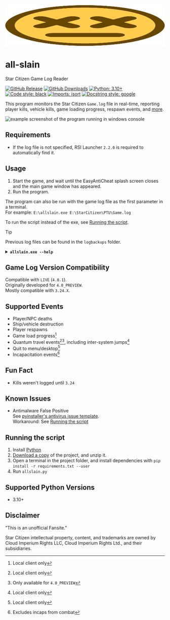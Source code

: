 <img src="icon/ded.svg" width="100%" height="128">

# all-slain
Star Citizen Game Log Reader

[![GitHub Release](https://img.shields.io/github/v/release/DimmaDont/all-slain)](https://github.com/DimmaDont/all-slain/releases)
[![GitHub Downloads](https://img.shields.io/github/downloads/DimmaDont/all-slain/total)](https://github.com/DimmaDont/all-slain/releases)
[![Python: 3.10+](https://img.shields.io/badge/python-3.10+-blue.svg?logo=python&logoColor=white)](https://www.python.org/)
[![Code style: black](https://img.shields.io/badge/code%20style-black-000000.svg)](https://github.com/psf/black)
[![Imports: isort](https://img.shields.io/badge/%20imports-isort-%231674b1?style=flat&labelColor=ef8336)](https://pycqa.github.io/isort/)
[![Docstring style: google](https://img.shields.io/badge/docstring%20style-google-000000.svg)](https://github.com/google/styleguide/blob/gh-pages/pyguide.md#38-comments-and-docstrings)

This program monitors the Star Citizen `Game.log` file in real-time, reporting player kills, vehicle kills, game loading progress, respawn events, and [more](#supported-events).

![example screenshot of the program running in windows console](https://github.com/user-attachments/assets/0fa1d08e-776e-449c-b78b-59bf07c5a20c)

## Requirements
* If the log file is not specified, RSI Launcher `2.2.0` is required to automatically find it.

## Usage
1. Start the game, and wait until the EasyAntiCheat splash screen closes and the main game window has appeared.
2. Run the program.

The program can also be run with the game log file as the first parameter in a terminal.\
For example: `E:\allslain.exe E:\StarCitizen\PTU\Game.log`

To run the script instead of the exe, see [Running the script](#running-the-script).

> [!TIP]
> Previous log files can be found in the `logbackups` folder.

<details>
<summary><b><code>allslain.exe --help</code></b></summary>

```
usage: allslain.exe [-h] [-d] [-q] [-r [REPLAY]] [-u] [-v] [--version] [file]

all-slain: Star Citizen Game Log Reader
https://github.com/DimmaDont/all-slain

positional arguments:
  file

options:
  -h, --help            show this help message and exit
  -d, --debug
  -q, --quit-on-eof     quit when end of log is reached
  -r [REPLAY], --replay [REPLAY]
                        replays the log as if running live. optionally, specify the maximum number of seconds to wait between each line
  -u, --update          check for updates and exit
  -v, --verbose
  --version             show program's version number and exit
```
</details>

## Game Log Version Compatibility
Compatible with `LIVE` (`4.0.1`).\
Originally developed for `4.0_PREVIEW`.\
Mostly compatible with `3.24.X`.

## Supported Events
* Player/NPC deaths
* Ship/vehicle destruction
* Player respawns
* Game load progress[^1]
* Quantum travel events[^1][^3], including inter-system jumps[^1]
* Quit to menu/desktop[^1]
* Incapacitation events[^2]

[^1]: Local client only
[^2]: Excludes incaps from combat
[^3]: Only available for `4.0_PREVIEW`

## Fun Fact
* Kills weren't logged until `3.24`

## Known Issues
* Antimalware False Positive\
See [pyinstaller's antivirus issue template](https://github.com/pyinstaller/pyinstaller/blob/develop/.github/ISSUE_TEMPLATE/antivirus.md).\
Workaround: See [Running the script](#running-the-script)

## Running the script
1. Install [Python](https://www.python.org/downloads/)
2. [Download a copy](https://github.com/DimmaDont/all-slain/archive/refs/heads/master.zip) of the project, and unzip it.
3. Open a terminal in the project folder, and install dependencies with `pip install -r requirements.txt --user`
4. Run `allslain.py`

## Supported Python Versions
* 3.10+

## Disclaimer
"This is an unofficial Fansite."

Star Citizen intellectual property, content, and trademarks are owned by Cloud Imperium Rights LLC, Cloud Imperium Rights Ltd., and their subsidiaries.

